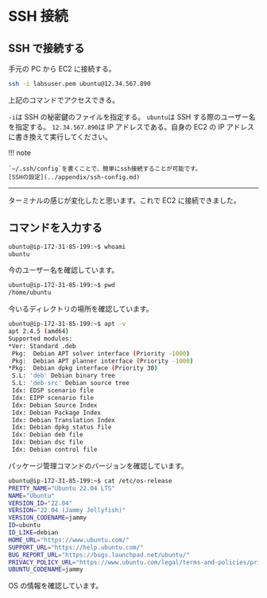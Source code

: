 # SSH 接続

## SSH で接続する

手元の PC から EC2 に接続する。

```sh
ssh -i labsuser.pem ubuntu@12.34.567.890
```

上記のコマンドでアクセスできる。

`-i`は SSH の秘密鍵のファイルを指定する。
`ubuntu`は SSH する際のユーザー名を指定する。
`12.34.567.890`は IP アドレスである。自身の EC2 の IP アドレスに書き換えて実行してください。

!!! note

    `~/.ssh/config`を書くことで、簡単にssh接続することが可能です。
    [SSHの設定](../appendix/ssh-config.md)

---

ターミナルの感じが変化したと思います。これで EC2 に接続できました。

## コマンドを入力する

```sh
ubuntu@ip-172-31-85-199:~$ whoami
ubuntu
```

今のユーザー名を確認しています。

```sh
ubuntu@ip-172-31-85-199:~$ pwd
/home/ubuntu
```

今いるディレクトリの場所を確認しています。

```sh
ubuntu@ip-172-31-85-199:~$ apt -v
apt 2.4.5 (amd64)
Supported modules:
*Ver: Standard .deb
 Pkg:  Debian APT solver interface (Priority -1000)
 Pkg:  Debian APT planner interface (Priority -1000)
*Pkg:  Debian dpkg interface (Priority 30)
 S.L: 'deb' Debian binary tree
 S.L: 'deb-src' Debian source tree
 Idx: EDSP scenario file
 Idx: EIPP scenario file
 Idx: Debian Source Index
 Idx: Debian Package Index
 Idx: Debian Translation Index
 Idx: Debian dpkg status file
 Idx: Debian deb file
 Idx: Debian dsc file
 Idx: Debian control file
```

パッケージ管理コマンドのバージョンを確認しています。

```sh
ubuntu@ip-172-31-85-199:~$ cat /etc/os-release
PRETTY_NAME="Ubuntu 22.04 LTS"
NAME="Ubuntu"
VERSION_ID="22.04"
VERSION="22.04 (Jammy Jellyfish)"
VERSION_CODENAME=jammy
ID=ubuntu
ID_LIKE=debian
HOME_URL="https://www.ubuntu.com/"
SUPPORT_URL="https://help.ubuntu.com/"
BUG_REPORT_URL="https://bugs.launchpad.net/ubuntu/"
PRIVACY_POLICY_URL="https://www.ubuntu.com/legal/terms-and-policies/privacy-policy"
UBUNTU_CODENAME=jammy
```

OS の情報を確認しています。
